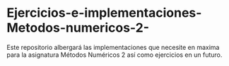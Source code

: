 # Ejercicios-e-implementaciones-Metodos-numericos-2-
Este repositorio albergará las implementaciones que necesite en maxima para la asignatura Métodos Numéricos 2 así como ejercicios en un futuro.
